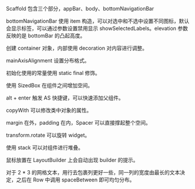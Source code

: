 Scaffold 包含三个部分，appBar、body、bottomNavigationBar

bottomNavigationBar 使用 item 构造，可以对选中和不选中设置不同图标，默认会显示标签，可以通过参数设置禁用显示 showSelectedLabels。elevation 参数反映的是 bottomBar 的凸起高度。

创建 container 对象，内部使用 decoration 对内容进行调整。

mainAxisAlignment 设置分布格式。

初始化使用的常量使用 static final 修饰。

使用 SizedBox 在组件之间增加空间。

alt + enter 触发 AS 快捷键，可以快速添加父组件。

copyWith 可以修改类中对象的属性。

margin 在外，padding 在内，Spacer 可以直接撑起整个空间。 

transform.rotate 可以旋转 widget。

使用 stack 可以对组件进行堆叠。 

鼠标放置在 LayoutBuilder 上会自动出现 builder 的提示。

对于 2 * 3 的网格文本，用行去包裹列更好一些，同一列的宽度由最长的文本决定，之后在 Row 中调用 spaceBetween 即可均匀分布。